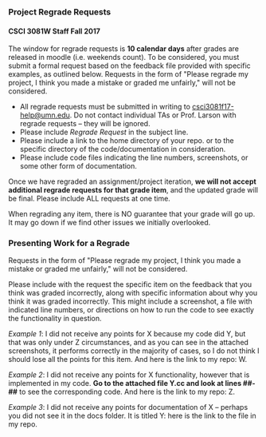 ### Project Regrade Requests
#### CSCI 3081W Staff Fall 2017

The window for regrade requests is **__10 calendar days__** after grades are released in
moodle (i.e. weekends count). To be considered, you must submit a formal request
based on the feedback file provided with specific examples,  as outlined below.
Requests in the form of "Please regrade my project, I think you made a mistake
or graded me unfairly," will not be considered.

- All regrade requests must be submitted in writing to
csci3081f17-help@umn.edu. Do not contact individual TAs or Prof. Larson with
regrade requests – they will be ignored.
- Please include _Regrade Request_ in the subject line.
- Please include a link to the home directory of your repo.
or to the specific directory of the code/documentation in consideration.
- Please include code files indicating the line numbers, screenshots, or some
other form of documentation.

Once we have regraded an assignment/project iteration, **we will not accept
additional regrade requests for that grade item**, and the updated grade will be
final. Please include ALL requests at one time.

When regrading any item, there is NO guarantee that your grade will go up. It
may go down if we find other issues we initially overlooked.

### Presenting Work for a Regrade

Requests in the form of "Please regrade my project, I think you made a mistake
or graded me unfairly," will not be considered.

Please include with the request the specific item on the feedback that you think
was graded incorrectly, along with specific information about why you think it
was graded incorrectly. This might include a screenshot, a file with indicated
line numbers, or directions on how to run the code to see exactly the functionality
in question.

_Example 1_: I did not receive any points for X because my code did Y, but that
was only under Z circumstances, and as you can see in the attached screenshots,
it performs correctly in the majority of cases, so I do not think I should lose
all the points for this item. And here is the link to my repo: W.

_Example 2_: I did not receive any points for X functionality, however that is
implemented in my code. **__Go to the attached file Y.cc and look at lines ##-##__** to see the corresponding code. And here is the link to my repo: Z.

_Example 3_: I did not receive any points for documentation of X – perhaps you did
not see it in the docs folder. It is titled Y: here is the link to the file in my repo.

